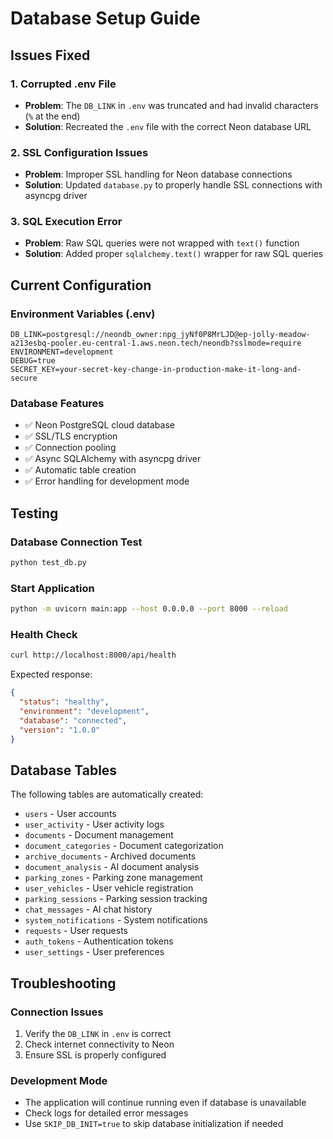 # Database Setup Guide

## Issues Fixed

### 1. Corrupted .env File
- **Problem**: The `DB_LINK` in `.env` was truncated and had invalid characters (`%` at the end)
- **Solution**: Recreated the `.env` file with the correct Neon database URL

### 2. SSL Configuration Issues
- **Problem**: Improper SSL handling for Neon database connections
- **Solution**: Updated `database.py` to properly handle SSL connections with asyncpg driver

### 3. SQL Execution Error
- **Problem**: Raw SQL queries were not wrapped with `text()` function
- **Solution**: Added proper `sqlalchemy.text()` wrapper for raw SQL queries

## Current Configuration

### Environment Variables (.env)
```
DB_LINK=postgresql://neondb_owner:npg_jyNf0P8MrLJD@ep-jolly-meadow-a213esbq-pooler.eu-central-1.aws.neon.tech/neondb?sslmode=require
ENVIRONMENT=development
DEBUG=true
SECRET_KEY=your-secret-key-change-in-production-make-it-long-and-secure
```

### Database Features
- ✅ Neon PostgreSQL cloud database
- ✅ SSL/TLS encryption
- ✅ Connection pooling
- ✅ Async SQLAlchemy with asyncpg driver
- ✅ Automatic table creation
- ✅ Error handling for development mode

## Testing

### Database Connection Test
```bash
python test_db.py
```

### Start Application
```bash
python -m uvicorn main:app --host 0.0.0.0 --port 8000 --reload
```

### Health Check
```bash
curl http://localhost:8000/api/health
```
Expected response:
```json
{
  "status": "healthy",
  "environment": "development", 
  "database": "connected",
  "version": "1.0.0"
}
```

## Database Tables

The following tables are automatically created:
- `users` - User accounts
- `user_activity` - User activity logs
- `documents` - Document management
- `document_categories` - Document categorization
- `archive_documents` - Archived documents
- `document_analysis` - AI document analysis
- `parking_zones` - Parking zone management
- `user_vehicles` - User vehicle registration
- `parking_sessions` - Parking session tracking
- `chat_messages` - AI chat history
- `system_notifications` - System notifications
- `requests` - User requests
- `auth_tokens` - Authentication tokens
- `user_settings` - User preferences

## Troubleshooting

### Connection Issues
1. Verify the `DB_LINK` in `.env` is correct
2. Check internet connectivity to Neon
3. Ensure SSL is properly configured

### Development Mode
- The application will continue running even if database is unavailable
- Check logs for detailed error messages
- Use `SKIP_DB_INIT=true` to skip database initialization if needed 